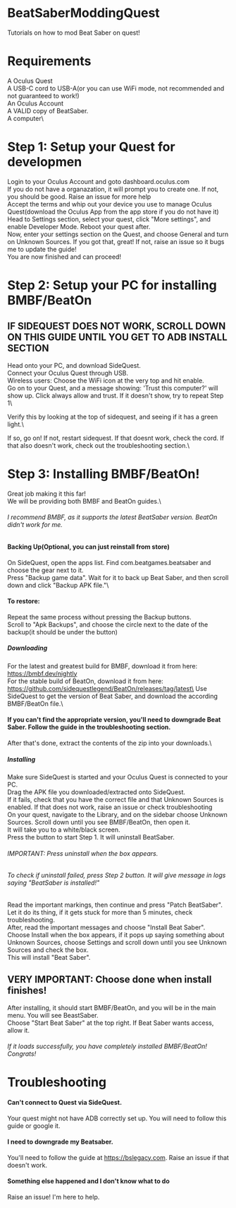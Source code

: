 # BeatSaberModdingQuest
Tutorials on how to mod Beat Saber on quest!


# Requirements

A Oculus Quest\
A USB-C cord to USB-A(or you can use WiFi mode, not recommended and not guaranteed to work!)\
An Oculus Account\
A VALID copy of BeatSaber.\
A computer\


# Step 1: Setup your Quest for developmen

Login to your Oculus Account and goto dashboard.oculus.com\
If you do not have a organazation, it will prompt you to create one. If not, you should be good. Raise an issue for more help\
Accept the terms and whip out your device you use to manage Oculus Quest(download the Oculus App from the app store if you do not have it)\
Head to Settings section, select your quest, click "More settings", and enable Developer Mode. Reboot your quest after.\
Now, enter your settings section on the Quest, and choose General and turn on Unknown Sources. If you got that, great! If not, raise an issue so it bugs me to update the guide!\
You are now finished and can proceed!

# Step 2: Setup your PC for installing BMBF/BeatOn

## IF SIDEQUEST DOES NOT WORK, SCROLL DOWN ON THIS GUIDE UNTIL YOU GET TO ADB INSTALL SECTION

Head onto your PC, and download SideQuest.\
Connect your Oculus Quest through USB.\
Wireless users:  Choose the WiFi icon at the very top and hit enable.\
Go on to your Quest, and a message showing: 'Trust this computer?' will show up. Click always allow and trust. If it doesn't show, try to repeat Step 1\

Verify this by looking at the top of sidequest, and seeing if it has a green light.\

If so, go on! If not, restart sidequest. If that doesnt work, check the cord. If that also doesn't work, check out the troubleshooting section.\  


# Step 3: Installing BMBF/BeatOn!

Great job making it this far!\
We will be providing both BMBF and BeatOn guides.\


###### I recommend BMBF, as it supports the latest BeatSaber version. BeatOn didn't work for me.



#### Backing Up(Optional, you can just reinstall from store)
On SideQuest, open the apps list.
Find com.beatgames.beatsaber and choose the gear next to it.\
Press "Backup game data". Wait for it to back up Beat Saber, and then scroll down and click "Backup APK file."\

#### To restore:
Repeat the same process without pressing the Backup buttons.\
Scroll to "Apk Backups", and choose the circle next to the date of the backup(it should be under the button)


##### Downloading

For the latest and greatest build for BMBF, download it from here: https://bmbf.dev/nightly \
For the stable build of BeatOn, download it from here: https://github.com/sidequestlegend/BeatOn/releases/tag/latest\
Use SideQuest to get the version of Beat Saber, and download the according BMBF/BeatOn file.\
#### If you can't find the appropriate version, you'll need to downgrade Beat Saber. Follow the guide in the troubleshooting section.
After that's done, extract the contents of the zip into your downloads.\

##### Installing

Make sure SideQuest is started and your Oculus Quest is connected to your PC.\
Drag the APK file you downloaded/extracted onto SideQuest.\
If it fails, check that you have the correct file and that Unknown Sources is enabled. If that does not work, raise an issue or check troubleshooting\
On your quest, navigate to the Library, and on the sidebar choose Unknown Sources. Scroll down until you see BMBF/BeatOn, then open it.\
It will take you to a white/black screen.\
Press the button to start Step 1. It will uninstall BeatSaber.
###### IMPORTANT: Press uninstall when the box appears.
###### To check if uninstall failed, press Step 2 button. It will give message in logs saying "BeatSaber is installed!"

Read the important markings, then continue and press "Patch BeatSaber".\
Let it do its thing, if it gets stuck for more than 5 minutes, check troubleshooting.\
After, read the important messages and choose "Install Beat Saber".\
Choose Install when the box appears, if it pops up saying something about Unknown Sources, choose Settings and scroll down until you see Unknown Sources and check the box.\
This will install "Beat Saber".
## VERY IMPORTANT: Choose done when install finishes!
After installing, it should start BMBF/BeatOn, and you will be in the main menu. You will see BeastSaber.\
Choose "Start Beat Saber" at the top right. If Beat Saber wants access, allow it.

###### If it loads successfully, you have completely installed BMBF/BeatOn! Congrats!



# Troubleshooting

#### Can't connect to Quest via SideQuest.
Your quest might not have ADB correctly set up. You will need to follow this guide or google it.
#### I need to downgrade my Beatsaber.
You'll need to follow the guide at https://bslegacy.com. Raise an issue if that doesn't work.
#### Something else happened and I don't know what to do
Raise an issue! I'm here to help.
